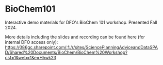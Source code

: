 # BioChem101
Interactive demo materials for DFO's BioChem 101 workshop. Presented Fall 2024.

More details including the slides and recording can be found here (for internal DFO access only): 
https://086gc.sharepoint.com/:f:/r/sites/SciencePlanningAdviceandDataSPAD/Shared%20Documents/BioChem/BioChem%20Workshop?csf=1&web=1&e=Hhwk23
